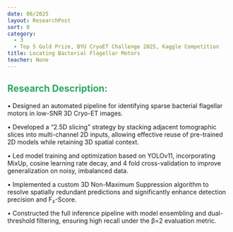 ```yaml
---
date: 06/2025
layout: ResearchPost
sort: 0
category: 
  - 3
  - Top 5 Gold Prize, BYU CryoET Challenge 2025, Kaggle Competition
title: Locating Bacterial Flagellar Motors 
teacher: None
---
```

## <span style="color: #2ea760ff;">Research Description:</span>
• Designed an automated pipeline for identifying sparse bacterial flagellar motors in low-SNR 3D Cryo-ET images. 

• Developed a “2.5D slicing” strategy by stacking adjacent tomographic slices into multi-channel 2D inputs, allowing effective reuse of pre-trained 2D models while retaining 3D spatial context. 

• Led model training and optimization based on YOLOv11, incorporating MixUp, cosine learning rate decay, and 4 fold cross-validation to improve generalization on noisy, imbalanced data. 

• Implemented a custom 3D Non-Maximum Suppression algorithm to resolve spatially redundant predictions and significantly enhance detection precision and F₂-Score. 

• Constructed the full inference pipeline with model ensembling and dual-threshold filtering, ensuring high recall under the β=2 evaluation metric. 